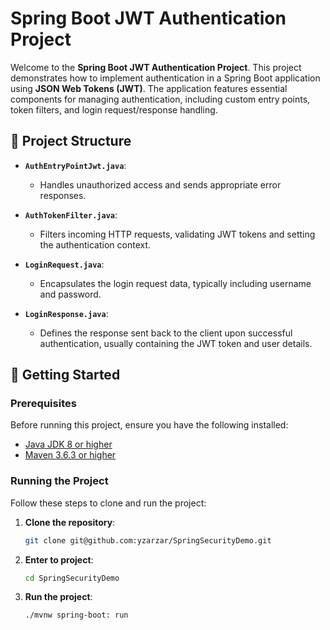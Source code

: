 # Spring Boot JWT Authentication Project

Welcome to the **Spring Boot JWT Authentication Project**. This project demonstrates how to implement authentication in a Spring Boot application using **JSON Web Tokens (JWT)**. The application features essential components for managing authentication, including custom entry points, token filters, and login request/response handling.

## 📂 Project Structure

- **`AuthEntryPointJwt.java`**: 
  - Handles unauthorized access and sends appropriate error responses.
  
- **`AuthTokenFilter.java`**: 
  - Filters incoming HTTP requests, validating JWT tokens and setting the authentication context.

- **`LoginRequest.java`**: 
  - Encapsulates the login request data, typically including username and password.

- **`LoginResponse.java`**: 
  - Defines the response sent back to the client upon successful authentication, usually containing the JWT token and user details.

## 🚀 Getting Started

### Prerequisites

Before running this project, ensure you have the following installed:

- [Java JDK 8 or higher](https://www.oracle.com/java/technologies/javase-downloads.html)
- [Maven 3.6.3 or higher](https://maven.apache.org/download.cgi)

### Running the Project

Follow these steps to clone and run the project:

1. **Clone the repository**:
   ```bash
   git clone git@github.com:yzarzar/SpringSecurityDemo.git

2. **Enter to project**:
   ```bash
   cd SpringSecurityDemo

1. **Run the project**:
   ```bash
   ./mvnw spring-boot: run
